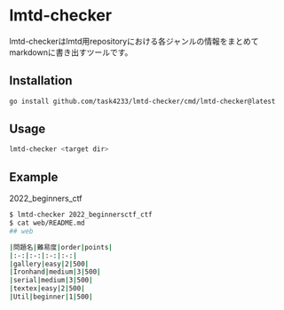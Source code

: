 # lmtd-checker
lmtd-checkerはlmtd用repositoryにおける各ジャンルの情報をまとめてmarkdownに書き出すツールです。

## Installation
```bash
go install github.com/task4233/lmtd-checker/cmd/lmtd-checker@latest
```

## Usage
```bash
lmtd-checker <target dir>
```

## Example
2022_beginners_ctf

```bash
$ lmtd-checker 2022_beginnersctf_ctf
$ cat web/README.md
## web

|問題名|難易度|order|points|
|:-:|:-:|:-:|:-:|
|gallery|easy|2|500|
|Ironhand|medium|3|500|
|serial|medium|3|500|
|textex|easy|2|500|
|Util|beginner|1|500|
```
